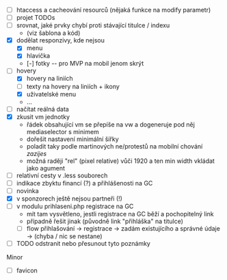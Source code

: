 - [ ] htaccess a cacheování resourců (nějaká funkce na modify parametr)
- [ ] projet TODOs
- [ ] srovnat, jaké prvky chybí proti stávající titulce / indexu
    - (viz šablona a kód)
- [x] dodělat responzivy, kde nejsou
    - [x] menu
    - [x] hlavička
    - [-] fotky -- pro MVP na mobil jenom skrýt
- [ ] hovery
    - [x] hovery na liniích
    - [ ] texty na hovery na liniích + ikony
    - [x] uživatelské menu
    - ...
- [ ] načítat reálná data
- [x] zkusit vm jednotky
    - řádek obsahující vm se přepíše na vw a dogeneruje pod něj mediaselector s minimem
    - dořešit nastavení minimální šířky
    - poladit taky podle martinových ne/protestů na mobilní chování _zazijes_
    - možná raději "rel" (pixel relative) vůči 1920 a ten min width vkládat jako agument
- [ ] relativní cesty v .less souborech
- [ ] indikace zbyktu financí (?) a přihlášenosti na GC
- [ ] novinka
- [x] v sponzorech ještě nejsou partneři (!)
- [ ] v modulu prihlaseni.php registrace na GC
    - mít tam vysvětleno, jestli registrace na GC běží a pochopitelný link
    - případně řešit jinak (původně link "přihláška" na titulce)
    - [ ] flow přihlašování -> registrace -> zadám existujícího a správné údaje -> (chyba / nic se nestane)
- [ ] TODO odstranit nebo přesunout tyto poznámky

Minor

- [ ] favicon
